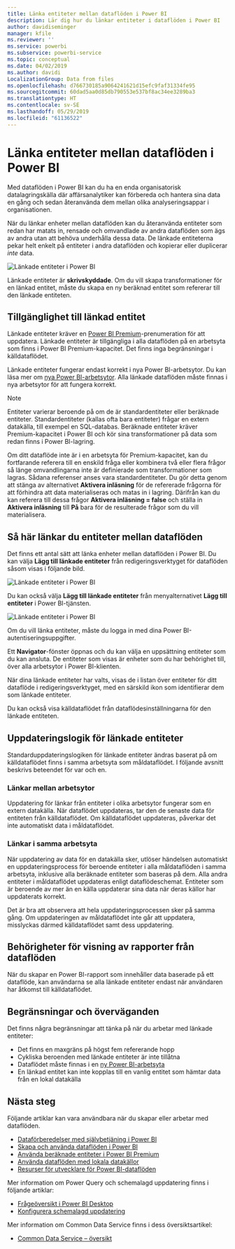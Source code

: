 ```yaml
---
title: Länka entiteter mellan dataflöden i Power BI
description: Lär dig hur du länkar entiteter i dataflöden i Power BI
author: davidiseminger
manager: kfile
ms.reviewer: ''
ms.service: powerbi
ms.subservice: powerbi-service
ms.topic: conceptual
ms.date: 04/02/2019
ms.author: davidi
LocalizationGroup: Data from files
ms.openlocfilehash: d766730185a9064241621d15efc9faf31334fe95
ms.sourcegitcommit: 60dad5aa0d85db790553e537bf8ac34ee3289ba3
ms.translationtype: HT
ms.contentlocale: sv-SE
ms.lasthandoff: 05/29/2019
ms.locfileid: "61136522"
---
```

# <a name="link-entities-between-dataflows-in-power-bi"></a>Länka entiteter mellan dataflöden i Power BI

Med dataflöden i Power BI kan du ha en enda organisatorisk datalagringskälla där affärsanalytiker kan förbereda och hantera sina data en gång och sedan återanvända dem mellan olika analyseringsappar i organisationen. 

När du länkar enheter mellan dataflöden kan du återanvända entiteter som redan har matats in, rensade och omvandlade av andra dataflöden som ägs av andra utan att behöva underhålla dessa data. De länkade entiteterna pekar helt enkelt på entiteter i andra dataflöden och kopierar eller duplicerar *inte* data.

![Länkade entiteter i Power BI](media/service-dataflows-linked-entities/linked-entities_00.png)

Länkade entiteter är **skrivskyddade**. Om du vill skapa transformationer för en länkad entitet, måste du skapa en ny beräknad entitet som refererar till den länkade entiteten.

## <a name="linked-entity-availability"></a>Tillgänglighet till länkad entitet

Länkade entiteter kräver en [Power BI Premium](service-premium-what-is.md)-prenumeration för att uppdatera. Länkade entiteter är tillgängliga i alla dataflöden på en arbetsyta som finns i Power BI Premium-kapacitet. Det finns inga begränsningar i källdataflödet.

Länkade entiteter fungerar endast korrekt i nya Power BI-arbetsytor. Du kan läsa mer om [nya Power BI-arbetsytor](service-create-the-new-workspaces.md). Alla länkade dataflöden måste finnas i nya arbetsytor för att fungera korrekt.

> [!NOTE]
> Entiteter varierar beroende på om de är standardentiteter eller beräknade entiteter. Standardentiteter (kallas ofta bara entiteter) frågar en extern datakälla, till exempel en SQL-databas. Beräknade entiteter kräver Premium-kapacitet i Power BI och kör sina transformationer på data som redan finns i Power BI-lagring. 
>
>Om ditt dataflöde inte är i en arbetsyta för Premium-kapacitet, kan du fortfarande referera till en enskild fråga eller kombinera två eller flera frågor så länge omvandlingarna inte är definierade som transformationer som lagras. Sådana referenser anses vara standardentiteter. Du gör detta genom att stänga av alternativet **Aktivera inläsning** för de refererade frågorna för att förhindra att data materialiseras och matas in i lagring. Därifrån kan du kan referera till dessa frågor **Aktivera inläsning = false** och ställa in **Aktivera inläsning** till **På** bara för de resulterade frågor som du vill materialisera.


## <a name="how-to-link-entities-between-dataflows"></a>Så här länkar du entiteter mellan dataflöden

Det finns ett antal sätt att länka enheter mellan dataflöden i Power BI. Du kan välja **Lägg till länkade entiteter** från redigeringsverktyget för dataflöden såsom visas i följande bild. 

![Länkade entiteter i Power BI](media/service-dataflows-linked-entities/linked-entities_00.png)

Du kan också välja **Lägg till länkade entiteter** från menyalternativet **Lägg till entiteter** i Power BI-tjänsten.

![Länkade entiteter i Power BI](media/service-dataflows-linked-entities/linked-entities_01.png)

Om du vill länka entiteter, måste du logga in med dina Power BI-autentiseringsuppgifter.

Ett **Navigator**-fönster öppnas och du kan välja en uppsättning entiteter som du kan ansluta. De entiteter som visas är enheter som du har behörighet till, över alla arbetsytor i Power BI-klienten. 

När dina länkade entiteter har valts, visas de i listan över entiteter för ditt dataflöde i redigeringsverktyget, med en särskild ikon som identifierar dem som länkade entiteter.

Du kan också visa källdataflödet från dataflödesinställningarna för den länkade entiteten.

## <a name="refresh-logic-of-linked-entities"></a>Uppdateringslogik för länkade entiteter
Standarduppdateringslogiken för länkade entiteter ändras baserat på om källdataflödet finns i samma arbetsyta som måldataflödet. I följande avsnitt beskrivs beteendet för var och en.

### <a name="links-between-workspaces"></a>Länkar mellan arbetsytor

Uppdatering för länkar från entiteter i olika arbetsytor fungerar som en extern datakälla. När dataflödet uppdateras, tar den de senaste data för entiteten från källdataflödet. Om källdataflödet uppdateras, påverkar det inte automatiskt data i måldataflödet.

### <a name="links-in-the-same-workspace"></a>Länkar i samma arbetsyta

När uppdatering av data för en datakälla sker, utlöser händelsen automatiskt en uppdateringsprocess för beroende entiteter i alla måldataflöden i samma arbetsyta, inklusive alla beräknade entiteter som baseras på dem. Alla andra entiteter i måldataflödet uppdateras enligt dataflödeschemat. Entiteter som är beroende av mer än en källa uppdaterar sina data när deras källor har uppdaterats korrekt.

Det är bra att observera att hela uppdateringsprocessen sker på samma gång. Om uppdateringen av måldataflödet inte går att uppdatera, misslyckas därmed källdataflödet samt dess uppdatering.

## <a name="permissions-when-viewing-reports-from-dataflows"></a>Behörigheter för visning av rapporter från dataflöden

När du skapar en Power BI-rapport som innehåller data baserade på ett dataflöde, kan användarna se alla länkade entiteter endast när användaren har åtkomst till källdataflödet.

## <a name="limitations-and-considerations"></a>Begränsningar och överväganden

Det finns några begränsningar att tänka på när du arbetar med länkade entiteter:

* Det finns en maxgräns på högst fem refererande hopp
* Cykliska beroenden med länkade entiteter är inte tillåtna
* Dataflödet måste finnas i en [ny Power BI-arbetsyta](service-create-the-new-workspaces.md)
* En länkad entitet kan inte kopplas till en vanlig entitet som hämtar data från en lokal datakälla


## <a name="next-steps"></a>Nästa steg

Följande artiklar kan vara användbara när du skapar eller arbetar med dataflöden. 

* [Dataförberedelser med självbetjäning i Power BI](service-dataflows-overview.md)
* [Skapa och använda dataflöden i Power BI](service-dataflows-create-use.md)
* [Använda beräknade entiteter i Power BI Premium](service-dataflows-computed-entities-premium.md)
* [Använda dataflöden med lokala datakällor](service-dataflows-on-premises-gateways.md)
* [Resurser för utvecklare för Power BI-dataflöden](service-dataflows-developer-resources.md)

Mer information om Power Query och schemalagd uppdatering finns i följande artiklar:
* [Frågeöversikt i Power BI Desktop](desktop-query-overview.md)
* [Konfigurera schemalagd uppdatering](refresh-scheduled-refresh.md)

Mer information om Common Data Service finns i dess översiktsartikel:
* [Common Data Service – översikt ](https://docs.microsoft.com/powerapps/common-data-model/overview)

